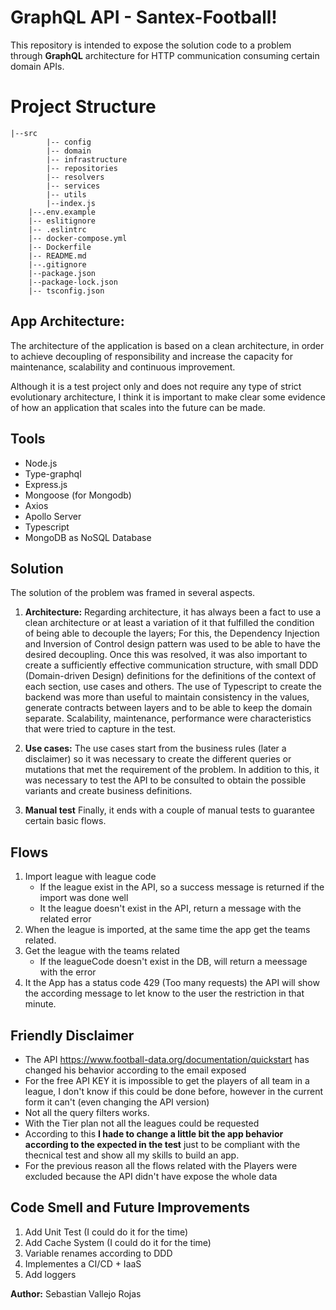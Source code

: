 # GraphQL API - Santex-Football!

This repository is intended to expose the solution code to a problem through **GraphQL** architecture for HTTP communication consuming certain domain APIs.


# Project Structure
```
|--src
		|-- config
		|-- domain
		|-- infrastructure
		|-- repositories
		|-- resolvers
		|-- services
		|-- utils
		|--index.js
	|--.env.example
	|-- eslitignore
	|-- .eslintrc
	|-- docker-compose.yml
	|-- Dockerfile
	|-- README.md
	|--.gitignore
	|--package.json
	|--package-lock.json
	|-- tsconfig.json
```

## App Architecture:

The architecture of the application is based on a clean architecture, in order to achieve decoupling of responsibility and increase the capacity for maintenance, scalability and continuous improvement.

Although it is a test project only and does not require any type of strict evolutionary architecture, I think it is important to make clear some evidence of how an application that scales into the future can be made.

## Tools

- Node.js
- Type-graphql
- Express.js
- Mongoose (for Mongodb)
- Axios
- Apollo Server
- Typescript
- MongoDB as NoSQL Database

## Solution

The solution of the problem was framed in several aspects.

1. **Architecture:**
Regarding architecture, it has always been a fact to use a clean architecture or at least a variation of it that fulfilled the condition of being able to decouple the layers; For this, the Dependency Injection and Inversion of Control design pattern was used to be able to have the desired decoupling.
Once this was resolved, it was also important to create a sufficiently effective communication structure, with small DDD (Domain-driven Design) definitions for the definitions of the context of each section, use cases and others. The use of Typescript to create the backend was more than useful to maintain consistency in the values, generate contracts between layers and to be able to keep the domain separate.
Scalability, maintenance, performance were characteristics that were tried to capture in the test.

2. **Use cases:**
The use cases start from the business rules (later a disclaimer) so it was necessary to create the different queries or mutations that met the requirement of the problem. In addition to this, it was necessary to test the API to be consulted to obtain the possible variants and create business definitions.

3. **Manual test**
Finally, it ends with a couple of manual tests to guarantee certain basic flows.

## Flows

1. Import league with league code
	- If the league exist in the API, so a success message is returned if the import was done well
	- It the league doesn't exist in the API, return a message with the related error
2. When the league is imported, at the same time the app get the teams related.
3. Get the league with the teams related
	- If the leagueCode doesn't exist in the DB, will return a meessage with the error
4. It the App has a status code 429 (Too many requests) the API will show the according message to let know to the user the restriction in that minute.

## Friendly Disclaimer
- The API https://www.football-data.org/documentation/quickstart has changed his behavior according to the email exposed
- For the free API KEY it is impossible to get the players of all team in a league, I don't know if this could be done before, however in the current form it can't (even changing the API version)
- Not all the query filters works.
-  With the Tier plan not all the leagues could be requested
- According to this **I hade to change a little bit the app behavior according to the expected in the test** just to be compliant with the thecnical test and show all my skills to build an app. 
- For the previous reason all the flows related with the Players were excluded because the API didn't have expose the whole data

## Code Smell and Future Improvements
1. Add Unit Test (I could do it for the time)
2. Add Cache System (I could do it for the time)
3. Variable renames according to DDD
4. Implementes a CI/CD + IaaS
5. Add loggers


**Author:**
Sebastian Vallejo Rojas